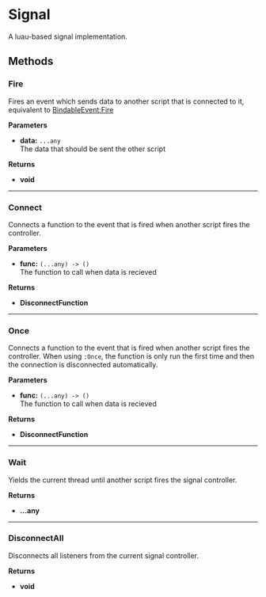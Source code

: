 # Signal

A luau-based signal implementation.

## Methods

### Fire

Fires an event which sends data to another script that is connected to it, equivalent to [BindableEvent:Fire](https://create.roblox.com/docs/reference/engine/classes/BindableEvent#Fire)

**Parameters**

* **data:** `...any`\
The data that should be sent the other script

**Returns**

* **void**

---

### Connect

Connects a function to the event that is fired when another script fires the controller.

**Parameters**

* **func:** `(...any) -> ()`\
The function to call when data is recieved

**Returns**

* **DisconnectFunction**

---

### Once

Connects a function to the event that is fired when another script fires the controller. When using `:Once`, the function is only run the first time and then the connection is disconnected automatically.

**Parameters**

* **func:** `(...any) -> ()`\
The function to call when data is recieved

**Returns**

* **DisconnectFunction**

---

### Wait <Badge type="warning" text="yields" />

Yields the current thread until another script fires the signal controller.

**Returns**

* **...any**

---

### DisconnectAll

Disconnects all listeners from the current signal controller.

**Returns**

* **void**
